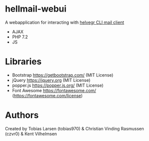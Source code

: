 # hellmail-webui
A webapplication for interacting with <a href="https://github.com/czvr0/helvegr"> helvegr CLI mail client </a>
* AJAX
* PHP 7.2
* JS

# Libraries
* Bootstrap https://getbootstrap.com/ (MIT License)
* jQuery https://jquery.org (MIT License)
* popper.js https://popper.js.org/ (MIT License)
* Font Awesome https://fontawesome.com/ (https://fontawesome.com/license)

# Authors 
Created by Tobias Larsen (tobias970) & Christian Vinding Rasmussen (czvr0) & Kent Vilhelmsen
